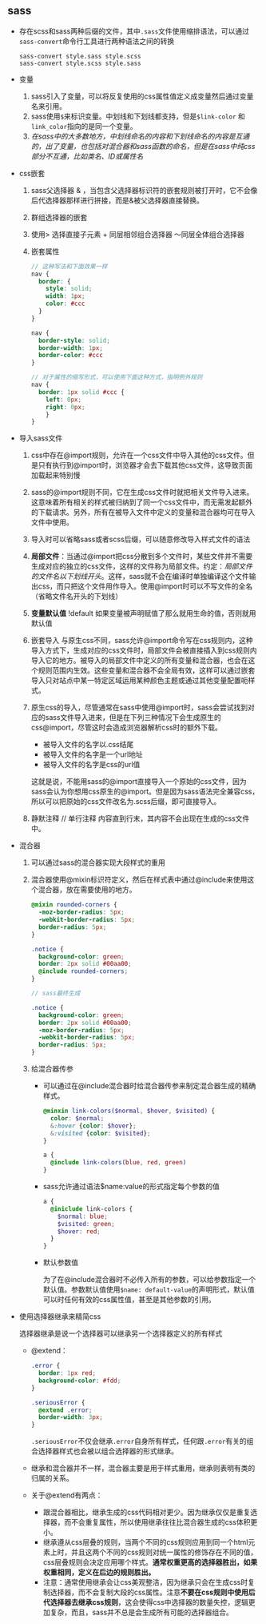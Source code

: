 ## sass

- 存在scss和sass两种后缀的文件，其中`.sass`文件使用缩排语法，可以通过`sass-convert`命令行工具进行两种语法之间的转换

  ```shell
  sass-convert style.sass style.scss
  sass-convert style.scss style.sass
  ```

- 变量

  1. sass引入了变量，可以将反复使用的css属性值定义成变量然后通过变量名来引用。
  2. sass使用`$`来标识变量。中划线和下划线都支持，但是`$link-color` 和`link_color`指向的是同一个变量。
  3. *在sass中的大多数地方，中划线命名的内容和下划线命名的内容是互通的，出了变量，也包括对混合器和sass函数的命名，但是在sass中纯css部分不互通，比如类名、ID或属性名*

- css嵌套  

  1. sass父选择器  & ，当包含父选择器标识符的嵌套规则被打开时，它不会像后代选择器那样进行拼接，而是&被父选择器直接替换。

  2. 群组选择器的嵌套

  3. 使用>  选择直接子元素  + 同层相邻组合选择器 ～同层全体组合选择器

  4. 嵌套属性

     ```scss
     // 这种写法和下面效果一样
     nav {
       border: {
         style: solid;
         width: 1px;
         color: #ccc
       }
     }

     nav {
       border-style: solid;
       border-width: 1px;
       border-color: #ccc
     }

     // 对于属性的缩写形式，可以使用下面这种方式，指明例外规则
     nav {
       border: 1px solid #ccc {
         left: 0px;
         right: 0px;
         }
     }
     ```

- 导入sass文件

  1. css中存在@import规则，允许在一个css文件中导入其他的css文件。但是只有执行到@import时，浏览器才会去下载其他css文件，这导致页面加载起来特别慢

  2. sass的@import规则不同，它在生成css文件时就把相关文件导入进来。这意味着所有相关的样式被归纳到了同一个css文件中，而无需发起额外的下载请求。另外，所有在被导入文件中定义的变量和混合器均可在导入文件中使用。

  3. 导入时可以省略sass或者scss后缀，可以随意修改导入样式文件的语法

  4. **局部文件**：当通过@import把css分散到多个文件时，某些文件并不需要生成对应的独立的css文件，这样的文件称为局部文件。约定：*局部文件的文件名以下划线开头*。这样，sass就不会在编译时单独编译这个文件输出css，而只把这个文件用作导入。使用@import时可以不写文件的全名（省略文件名开头的下划线）

  5. **变量默认值**  !default 如果变量被声明赋值了那么就用生命的值，否则就用默认值

  6. 嵌套导入  与原生css不同，sass允许@import命令写在css规则内，这种导入方式下，生成对应的css文件时，局部文件会被直接插入到css规则内导入它的地方。被导入的局部文件中定义的所有变量和混合器，也会在这个规则范围内生效。这些变量和混合器不会全局有效，这样可以通过嵌套导入只对站点中某一特定区域运用某种颜色主题或通过其他变量配置呃样式。

  7. 原生css的导入，尽管通常在sass中使用@import时，sass会尝试找到对应的sass文件导入进来，但是在下列三种情况下会生成原生的css@import，尽管这时会造成浏览器解析css时的额外下载。

     - 被导入文件的名字以.css结尾
     - 被导入文件的名字是一个url地址
     - 被导入文件的名字是css的url值

     这就是说，不能用sass的@import直接导入一个原始的css文件，因为sass会认为你想用css原生的@import。但是因为sass语法完全兼容css，所以可以把原始的css文件改名为.scss后缀，即可直接导入。

  8. 静默注释 //  单行注释  内容直到行末，其内容不会出现在生成的css文件中。

- 混合器

  1. 可以通过sass的混合器实现大段样式的重用

  2. 混合器使用@mixin标识符定义，然后在样式表中通过@include来使用这个混合器，放在需要使用的地方。

     ```scss
     @mixin rounded-corners {
       -moz-border-radius: 5px;
       -webkit-border-radius: 5px;
       border-radius: 5px;
     }

     .notice {
       background-color: green;
       border: 2px solid #00aa00;
       @include rounded-corners;
     }

     // sass最终生成

     .notice {
       background-color: green;
       border: 2px solid #00aa00;
       -moz-border-radius: 5px;
       -webkit-border-radius: 5px;
       border-radius: 5px;
     }
     ```

  3. 给混合器传参

     - 可以通过在@include混合器时给混合器传参来制定混合器生成的精确样式。

       ```scss
       @minxin link-colors($normal, $hover, $visited) {
         color: $normal;
         &:hover {color: $hover};
         &:visited {color: $visited};
       }

       a {
         @include link-colors(blue, red, green)
       }
       ```

     - sass允许通过语法$name:value的形式指定每个参数的值

       ```scss
       a {
         @iniclude link-colors {
           $normal: blue;
           $visited: green;
           $hover: red;
         }
       }
       ```

     - 默认参数值

       为了在@include混合器时不必传入所有的参数，可以给参数指定一个默认值。参数默认值使用`$name: default-value`的声明形式，默认值可以时任何有效的css属性值，甚至是其他参数的引用。

- 使用选择器继承来精简css

  选择器继承是说一个选择器可以继承另一个选择器定义的所有样式

  - @extend：

    ```scss
    .error {
      border: 1px red;
      background-color: #fdd;
    }

    .seriousError {
      @extend .error;
      border-width: 3px;
    }
    ```

    `.seriousError`不仅会继承`.error`自身所有样式，任何跟`.error`有关的组合选择器样式也会被以组合选择器的形式继承。

  - 继承和混合器并不一样，混合器主要是用于样式重用，继承则表明有类的归属的关系。

  - 关于@extend有两点：

    - 跟混合器相比，继承生成的css代码相对更少。因为继承仅仅是重复选择器，而不会重复属性，所以使用继承往往比混合器生成的css体积更小。
    - 继承遵从css层叠的规则，当两个不同的css规则应用到同一个html元素上时，并且这两个不同的css规则对统一属性的修饰存在不同的值，css层叠规则会决定应用哪个样式。**通常权重更高的选择器胜出，如果权重相同，定义在后边的规则胜出。**
    - 注意：通常使用继承会让css美观整洁，因为继承只会在生成css时复制选择器，而不会复制大段的css属性。注意**不要在css规则中使用后代选择器去继承css规则**，这会使得css中选择器的数量失控，逻辑更加复杂，而且，sass并不总是会生成所有可能的选择器组合。


